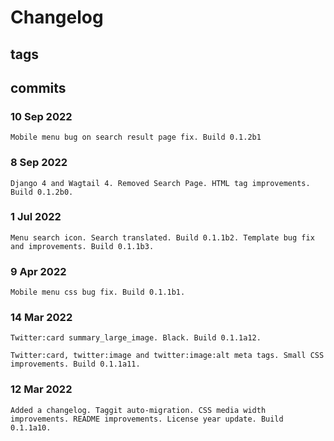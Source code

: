 # Changelog #

## tags ##

## commits ##

### 10 Sep 2022 ###

    Mobile menu bug on search result page fix. Build 0.1.2b1

### 8 Sep 2022 ###

    Django 4 and Wagtail 4. Removed Search Page. HTML tag improvements. Build 0.1.2b0.

### 1 Jul 2022 ###

    Menu search icon. Search translated. Build 0.1.1b2. Template bug fix and improvements. Build 0.1.1b3.

### 9 Apr 2022 ###

    Mobile menu css bug fix. Build 0.1.1b1.

### 14 Mar 2022 ###

    Twitter:card summary_large_image. Black. Build 0.1.1a12.

    Twitter:card, twitter:image and twitter:image:alt meta tags. Small CSS improvements. Build 0.1.1a11.

### 12 Mar 2022 ###

    Added a changelog. Taggit auto-migration. CSS media width improvements. README improvements. License year update. Build 0.1.1a10.
